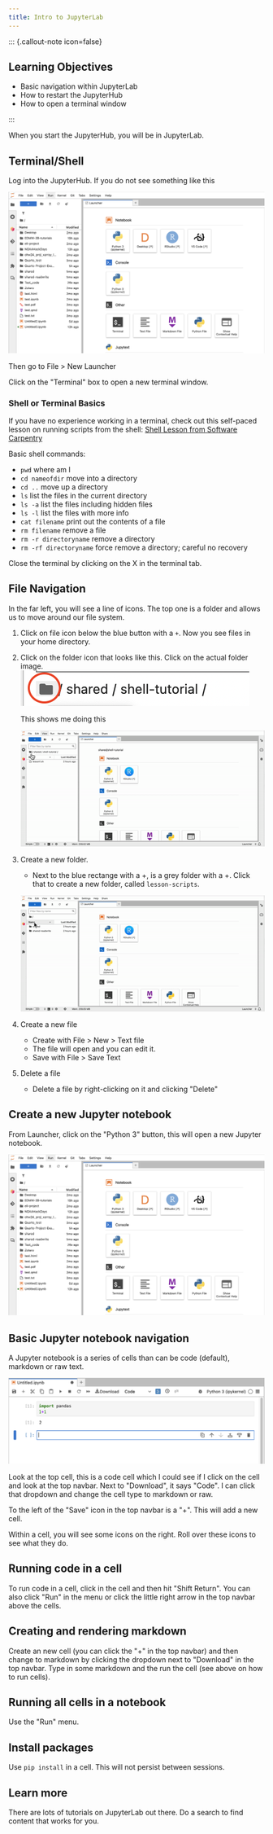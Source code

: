 ```yaml
---
title: Intro to JupyterLab
---
```


::: {.callout-note icon=false}

## Learning Objectives

- Basic navigation within JupyterLab
- How to restart the JupyterHub
- How to open a terminal window

:::


When you start the JupyterHub, you will be in JupyterLab. 

## Terminal/Shell

Log into the JupyterHub. If you do not see something like this

![](img/jhub-launcher.png)

Then go to File > New Launcher

Click on the "Terminal" box to open a new terminal window.

### Shell or Terminal Basics

If you have no experience working in a terminal, check out this self-paced lesson
on running scripts from the shell: [Shell Lesson from Software Carpentry](http://swcarpentry.github.io/shell-novice/)

Basic shell commands: 

-   `pwd` where am I
-   `cd nameofdir` move into a directory
-   `cd ..` move up a directory
-   `ls` list the files in the current directory
-   `ls -a` list the files including hidden files
-   `ls -l` list the files with more info
-   `cat filename` print out the contents of a file
-   `rm filename` remove a file
-   `rm -r directoryname` remove a directory
-   `rm -rf directoryname` force remove a directory; careful no recovery

Close the terminal by clicking on the X in the terminal tab.

## File Navigation

In the far left, you will see a line of icons. The top one is a folder and allows us to move around our file system.

1.  Click on file icon below the blue button with a `+`. Now you see files in your home directory.

3.  Click on the folder icon that looks like this. Click on the actual folder image. ![](img/folder-icon.png)

    This shows me doing this
    
    ![](img/folder-select.gif)
    
4. Create a new folder. 

    * Next to the blue rectange with a +, is a grey folder with a +. Click that to create a new folder, called `lesson-scripts`.

    ![](img/folder-create-folder.gif)
    
5. Create a new file

    * Create with File > New > Text file
    * The file will open and you can edit it.
    * Save with File > Save Text

6. Delete a file

    * Delete a file by right-clicking on it and clicking "Delete"
    
## Create a new Jupyter notebook

From Launcher, click on the "Python 3" button, this will open a new Jupyter notebook.

![](img/jhub-launcher.png)

## Basic Jupyter notebook navigation

A Jupyter notebook is a series of cells than can be code (default), markdown or raw text.

![](img/jlab-basic.png)

Look at the top cell, this is a code cell which I could see if I click on the cell
and look at the top navbar. Next to "Download", it says "Code". I can click that dropdown and change
the cell type to markdown or raw.

To the left of the "Save" icon in the top navbar is a "+". This will add a new cell. 

Within a cell, you will see some icons on the right. Roll over these icons to see what they do.

## Running code in a cell

To run code in a cell, click in the cell and then hit "Shift Return". You can also click "Run" in the 
menu or click the little right arrow in the top navbar above the cells.

## Creating and rendering markdown

Create an new cell (you can click the "+" in the top navbar) and then change to markdown by
clicking the dropdown next to "Download" in the top navbar. Type in some markdown and the run the cell
(see above on how to run cells).

## Running all cells in a notebook

Use the "Run" menu.

## Install packages

Use `pip install` in a cell. This will not persist between sessions.


## Learn more

There are lots of tutorials on JupyterLab out there. Do a search to find content that works for you.




